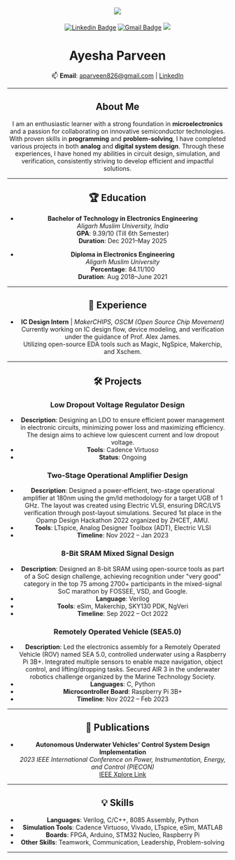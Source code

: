 <!--# Hey <img src="https://media.giphy.com/media/hvRJCLFzcasrR4ia7z/giphy.gif" width="40px">, I'm [Ayesha!](https://github.com/ayesha8) -->
<h1 align="center">
  <a href="https://git.io/typing-svg">
    <img src="https://readme-typing-svg.herokuapp.com/?lines=Hii,+There!+👋;Here+Ayesha+Parveen;&center=true&size=31">
  </a>
</h1>


<div align="center">
  
[![Linkedin Badge](https://img.shields.io/badge/-ayeshaparveen-blue?style=flat&logo=Linkedin&logoColor=white&link=https://www.linkedin.com/in/ayesha-parveen-6620411bb/)](https://www.linkedin.com/in/ayesha-parveen-6620411bb/)
[![Gmail Badge](https://img.shields.io/badge/-ayeshaparveen111-c14438?style=flat&logo=Gmail&logoColor=white&link=mailto:aparveen111@myamu.ac.in)](mailto:aparveen111@myamu.ac.in)
![](https://komarev.com/ghpvc/?username=ayeshaparveen&style=flat&color=828bed)





# Ayesha Parveen

📫 **Email**: aparveen826@gmail.com | [LinkedIn](https://www.linkedin.com/in/ayesha-parveen-stack)

---

## About Me
I am an enthusiastic learner with a strong foundation in **microelectronics** and a passion for collaborating on innovative semiconductor technologies. With proven skills in **programming** and **problem-solving**, I have completed various projects in both **analog** and **digital system design**. Through these experiences, I have honed my abilities in circuit design, simulation, and verification, consistently striving to develop efficient and impactful solutions.

---

## 🏆 Education

- **Bachelor of Technology in Electronics Engineering**  
  *Aligarh Muslim University, India*  
  **GPA**: 9.39/10 (Till 6th Semester)  
  **Duration**: Dec 2021–May 2025  

- **Diploma in Electronics Engineering**  
  *Aligarh Muslim University*  
  **Percentage**: 84.11/100  
  **Duration**: Aug 2018–June 2021  

---

## 💼 Experience

- **IC Design Intern** | *MakerCHIPS, OSCM (Open Source Chip Movement)*  
  Currently working on IC design flow, device modeling, and verification under the guidance of Prof. Alex James.  
  Utilizing open-source EDA tools such as Magic, NgSpice, Makerchip, and Xschem.

---

## 🛠️ Projects

### Low Dropout Voltage Regulator Design
- **Description**: Designing an LDO to ensure efficient power management in electronic circuits, minimizing power loss and maximizing efficiency. The design aims to achieve low quiescent current and low dropout voltage.
- **Tools**: Cadence Virtuoso  
- **Status**: Ongoing

### Two-Stage Operational Amplifier Design
- **Description**: Designed a power-efficient, two-stage operational amplifier at 180nm using the gm/Id methodology for a target UGB of 1 GHz. The layout was created using Electric VLSI, ensuring DRC/LVS verification through post-layout simulations. Secured 1st place in the Opamp Design Hackathon 2022 organized by ZHCET, AMU.
- **Tools**: LTspice, Analog Designer Toolbox (ADT), Electric VLSI  
- **Timeline**: Nov 2022 – Jan 2023  

### 8-Bit SRAM Mixed Signal Design
- **Description**: Designed an 8-bit SRAM using open-source tools as part of a SoC design challenge, achieving recognition under "very good" category in the top 75 among 2700+ participants in the mixed-signal SoC marathon by FOSSEE, VSD, and Google.
- **Language**: Verilog
- **Tools**: eSim, Makerchip, SKY130 PDK, NgVeri  
- **Timeline**: Sep 2022 – Oct 2022  
### Remotely Operated Vehicle (SEA5.0)
- **Description**: Led the electronics assembly for a Remotely Operated Vehicle (ROV) named SEA 5.0, controlled underwater using a Raspberry Pi 3B+. Integrated multiple sensors to enable maze navigation, object control, and lifting/dropping tasks. Secured AIR 3 in the underwater robotics challenge organized by the Marine Technology Society.
- **Languages**: C, Python
- **Microcontroller Board**: Raspberry Pi 3B+
- **Timeline**: Nov 2022 – Feb 2023  

---

## 📄 Publications

- **Autonomous Underwater Vehicles' Control System Design Implementation**  
  *2023 IEEE International Conference on Power, Instrumentation, Energy, and Control (PIECON)*  
  [IEEE Xplore Link](https://ieeexplore.ieee.org/document/10085754)

---

## 💡 Skills

- **Languages**: Verilog, C/C++, 8085 Assembly, Python  
- **Simulation Tools**: Cadence Virtuoso, Vivado, LTspice, eSim, MATLAB  
- **Boards**: FPGA, Arduino, STM32 Nucleo, Raspberry Pi  
- **Other Skills**: Teamwork, Communication, Leadership, Problem-solving  

---


